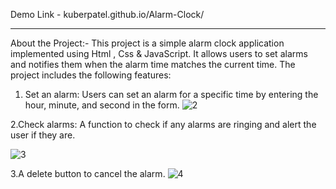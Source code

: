 Demo Link - kuberpatel.github.io/Alarm-Clock/

---------------------------------------------


About the Project:-
This project is a simple alarm clock application implemented using  Html , Css & JavaScript. It allows users to set alarms and notifies them when the alarm time matches the current time. The project includes the following features:


1. Set an alarm: Users can set an alarm for a specific time by entering the hour, minute, and second in the form.
![2](https://github.com/kuberpatel/Alarm-Clock/assets/101393723/ad5460e5-0d27-4cb1-b3c5-0aaba26ddbcd)

2.Check alarms: A function to check if any alarms are ringing and alert the user if they are.


![3](https://github.com/kuberpatel/Alarm-Clock/assets/101393723/654bb053-b300-4381-8f76-7ec32a4c399a)

3.A delete button to cancel the alarm.
![4](https://github.com/kuberpatel/Alarm-Clock/assets/101393723/ba8c2692-f162-4af0-9a01-4116f2a72dad)

